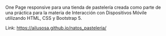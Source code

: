 One Page responsive para una tienda de pastelería creada como parte de una práctica para la materia de Interacción con Dispositivos Móvile utilizando HTML, CSS y Bootstrap 5.

Link: https://ailusosa.github.io/natos_pasteleria/ 
